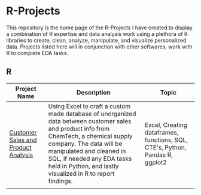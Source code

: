 # R-Projects
This repository is the home page of the R-Projects I have created to display a combination of R expertise and data analysis work using a plethora of R libraries to create, clean, analyze, manipulate, and visualize personalized data. Projects listed here will in conjunction with other softwares, work with R to complete EDA tasks. 

## R
Project Name  | Description   |  Topic
------------- | ------------- | ------------------
[Customer Sales and Product Analysis](https://github.com/Josh9182/R-Projects/tree/main/Customer%20Sales) | Using Excel to craft a custom made database of unorganized data between customer sales and product info from ChemTech, a chemical supply company. The data will be manipulated and cleaned in SQL, if needed any EDA tasks held in Python, and lastly visualized in R to report findings. | Excel, Creating dataframes, functions, SQL, CTE's, Python, Pandas R, ggplot2
||
